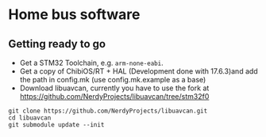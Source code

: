 # Home bus software

## Getting ready to go

 * Get a STM32 Toolchain, e.g. `arm-none-eabi`.
 * Get a copy of ChibiOS/RT + HAL (Development done with 17.6.3)and add the path in config.mk (use config.mk.example as a base)
 * Download libuavcan, currently you have to use the fork at https://github.com/NerdyProjects/libuavcan/tree/stm32f0
 ```
 git clone https://github.com/NerdyProjects/libuavcan.git
 cd libuavcan
 git submodule update --init
 ```
